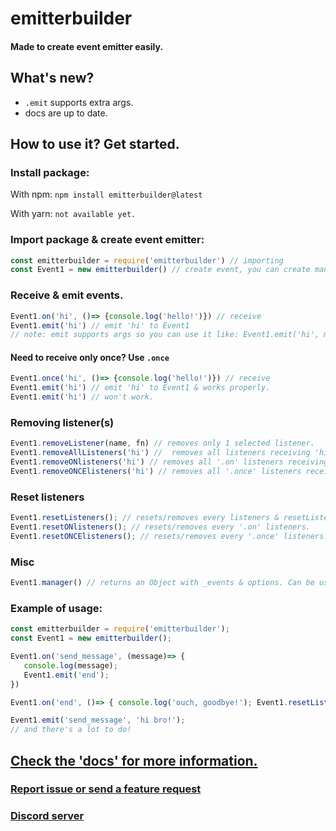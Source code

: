 # emitterbuilder
#### Made to create event emitter easily.

## What's new?
- `.emit` supports extra args.
- docs are up to date.

## How to use it? Get started.
### Install package:
With npm: `npm install emitterbuilder@latest`

With yarn: `not available yet.`

### Import package & create event emitter:
```javascript
const emitterbuilder = require('emitterbuilder') // importing
const Event1 = new emitterbuilder() // create event, you can create many as you want.
```

### Receive & emit events.

```javascript
Event1.on('hi', ()=> {console.log('hello!')}) // receive
Event1.emit('hi') // emit 'hi' to Event1
// note: emit supports args so you can use it like: Event1.emit('hi', myVar).
```

#### Need to receive only once? Use `.once`

```javascript
Event1.once('hi', ()=> {console.log('hello!')}) // receive
Event1.emit('hi') // emit 'hi' to Event1 & works properly.
Event1.emit('hi') // won't work.
```

### Removing listener(s)
``` javascript
Event1.removeListener(name, fn) // removes only 1 selected listener.
Event1.removeAllListeners('hi') //  removes all listeners receiving 'hi'.
Event1.removeONlisteners('hi') // removes all '.on' listeners receiving 'hi'
Event1.removeONCElisteners('hi') // removes all '.once' listeners receiving 'hi'
```

### Reset listeners
``` javascript
Event1.resetListeners(); // resets/removes every listeners & resetListeners() returns a boolean.
Event1.resetONlisteners(); // resets/removes every '.on' listeners.
Event1.resetONCElisteners(); // resets/removes every '.once' listeners.
```

### Misc
```javascript
Event1.manager() // returns an Object with _events & options. Can be used to debug.
```

### Example of usage:
```javascript
const emitterbuilder = require('emitterbuilder');
const Event1 = new emitterbuilder();

Event1.on('send_message', (message)=> {
   console.log(message);
   Event1.emit('end');
})

Event1.on('end', ()=> { console.log('ouch, goodbye!'); Event1.resetListeners(); })

Event1.emit('send_message', 'hi bro!');
// and there's a lot to do!
```

## [Check the 'docs' for more information.](https://github.com/DinographicPixels/emitterbuilder/wiki)
### [Report issue or send a feature request](https://github.com/DinographicPixels/emitterbuilder/issues)
### [Discord server](https://discord.gg/UgPRaGRkrQ)
